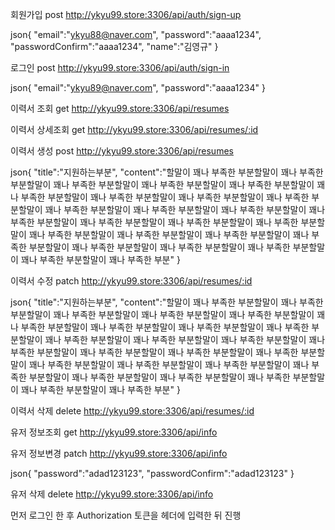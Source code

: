 회원가입 post
http://ykyu99.store:3306/api/auth/sign-up

json{
	"email":"ykyu88@naver.com",
	"password":"aaaa1234",
	"passwordConfirm":"aaaa1234",
	"name":"김영규"
}


로그인 post
http://ykyu99.store:3306/api/auth/sign-in

json{
	"email":"ykyu89@naver.com",
	"password":"aaaa1234"
}

이력서 조회 get
http://ykyu99.store:3306/api/resumes

이력서 상세조회 get
http://ykyu99.store:3306/api/resumes/:id

이력서 생성 post
http://ykyu99.store:3306/api/resumes

json{
	"title":"지원하는부분",
	"content":"할말이 꽤나 부족한 부분할말이 꽤나 부족한 부분할말이 꽤나 부족한 부분할말이 꽤나 부족한 부분할말이 꽤나 부족한 부분할말이 꽤나 부족한 부분할말이 꽤나 부족한 부분할말이 꽤나 부족한 부분할말이 꽤나 부족한 부분할말이 꽤나 부족한 부분할말이 꽤나 부족한 부분할말이 꽤나 부족한 부분할말이 꽤나 부족한 부분할말이 꽤나 부족한 부분할말이 꽤나 부족한 부분할말이 꽤나 부족한 부분할말이 꽤나 부족한 부분할말이 꽤나 부족한 부분할말이 꽤나 부족한 부분할말이 꽤나 부족한 부분할말이 꽤나 부족한 부분할말이 꽤나 부족한 부분할말이 꽤나 부족한 부분할말이 꽤나 부족한 부분할말이 꽤나 부족한 부분"
}

이력서 수정 patch
http://ykyu99.store:3306/api/resumes/:id

json{
	"title":"지원하는부분",
	"content":"할말이 꽤나 부족한 부분할말이 꽤나 부족한 부분할말이 꽤나 부족한 부분할말이 꽤나 부족한 부분할말이 꽤나 부족한 부분할말이 꽤나 부족한 부분할말이 꽤나 부족한 부분할말이 꽤나 부족한 부분할말이 꽤나 부족한 부분할말이 꽤나 부족한 부분할말이 꽤나 부족한 부분할말이 꽤나 부족한 부분할말이 꽤나 부족한 부분할말이 꽤나 부족한 부분할말이 꽤나 부족한 부분할말이 꽤나 부족한 부분할말이 꽤나 부족한 부분할말이 꽤나 부족한 부분할말이 꽤나 부족한 부분할말이 꽤나 부족한 부분할말이 꽤나 부족한 부분할말이 꽤나 부족한 부분할말이 꽤나 부족한 부분할말이 꽤나 부족한 부분할말이 꽤나 부족한 부분"
}

이력서 삭제 delete
http://ykyu99.store:3306/api/resumes/:id

유저 정보조회 get
http://ykyu99.store:3306/api/info

유저 정보변경 patch
http://ykyu99.store:3306/api/info

json{
	"password":"adad123123",
	"passwordConfirm":"adad123123"
}

유저 삭제 delete
http://ykyu99.store:3306/api/info


먼저 로그인 한 후 
Authorization 토큰을 헤더에 입력한 뒤 진행
